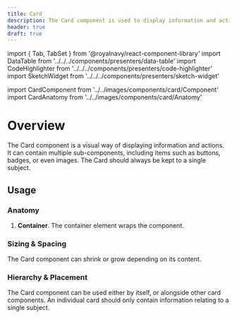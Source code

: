 ```yaml
---
title: Card
description: The Card component is used to display information and actions about a single subject.
header: true
draft: true
---
```


import { Tab, TabSet } from '@royalnavy/react-component-library'
import DataTable from '../../../components/presenters/data-table'
import CodeHighlighter from '../../../components/presenters/code-highlighter'
import SketchWidget from '../../../components/presenters/sketch-widget'

import CardComponent from '../../images/components/card/Component'
import CardAnatomy from '../../images/components/card/Anatomy'


# Overview

The Card component is a visual way of displaying information and actions. It can contain multiple sub-components, including items such as buttons, badges, or even images. The Card should always be kept to a single subject.

<CardComponent />

## Usage

<TabSet>

<Tab title="Design">

<SketchWidget name="Card" href="/standards-toolkit.sketch" />

### Anatomy
<CardAnatomy />

1. **Container**. The container element wraps the component.

### Sizing & Spacing
The Card component can shrink or grow depending on its content.

### Hierarchy & Placement
The Card component can be used either by itself, or alongside other card components. An individual card should only contain information relating to a single subject.


</Tab>


<Tab title="Develop">

</Tab>
</TabSet>

